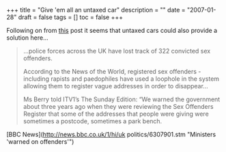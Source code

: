 +++
title = "Give 'em all an untaxed car"
description = ""
date = "2007-01-28"
draft = false
tags = []
toc = false
+++

Following on from [this](https://listed.to/@alxtrnr/59604/helping-john-reed) post it seems that untaxed cars could also provide a solution here...

>  …police forces across the UK have lost track of 322 convicted sex offenders. 
> 
>  According to the News of the World, registered sex offenders - including rapists and paedophiles have used a loophole in the system allowing them to register vague addresses in order to disappear… 
> 
>  Ms Berry told ITV1’s The Sunday Edition: “We warned the government about three years ago when they were reviewing the Sex Offenders Register that some of the addresses that people were giving were sometimes a postcode, sometimes a park bench. 

[BBC News](http://news.bbc.co.uk/1/hi/uk politics/6307901.stm "Ministers 'warned on offenders'")
